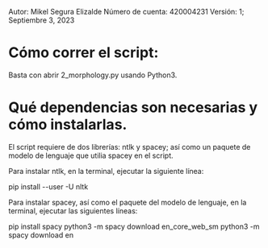 Autor: Mikel Segura Elizalde
Número de cuenta: 420004231
Versión: 1; Septiembre 3, 2023

# Cómo correr el script:

Basta con abrir 2_morphology.py usando Python3.

# Qué dependencias son necesarias y cómo instalarlas.

El script requiere de dos librerías: ntlk y spacey; así como un
paquete de modelo de lenguaje que utilia spacey en el script.

Para instalar ntlk, en la terminal, ejecutar la siguiente línea:

pip install --user -U nltk


Para instalar spacey, así como el paquete del modelo de lenguaje, 
en la terminal, ejecutar las siguientes líneas:

pip install spacy
python3 -m spacy download en_core_web_sm
python3 -m spacy download en
